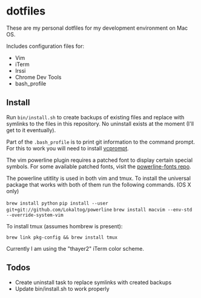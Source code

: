 dotfiles
========

These are my personal dotfiles for my development environment on Mac OS.

Includes configuration files for:
- Vim
- iTerm
- Irssi
- Chrome Dev Tools
- bash_profile

Install
-------

Run ```bin/install.sh``` to create backups of existing files and replace with symlinks to the files in this repository. No uninstall exists at the moment (I'll get to it eventually).

Part of the ```.bash_profile``` is to print git information to the command prompt. For this to work you will need to install [vcprompt](https://github.com/djl/vcprompt).

The vim powerline plugin requires a patched font to display certain special symbols. For some available patched fonts, visit the [powerline-fonts repo](https://github.com/Lokaltog/powerline-fonts).

The powerline utitlity is used in both vim and tmux. To install the universal package that works with both of them run the following commands. (OS X only)

```brew install python```
```pip install --user git+git://github.com/Lokaltog/powerline```
```brew install macvim --env-std --override-system-vim```

To install tmux (assumes hombrew is present):

```brew link pkg-config && brew install tmux```

Currently I am using the "thayer2" iTerm color scheme.

Todos
-----
- Create uninstall task to replace symlinks with created backups
- Update bin/install.sh to work properly
